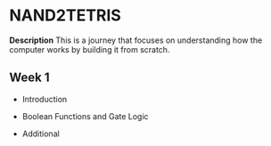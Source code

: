 # NAND2TETRIS

**Description**
This is a journey that focuses on understanding how the computer works by building it from scratch.

## Week 1

* Introduction

* Boolean Functions and Gate Logic

* Additional
